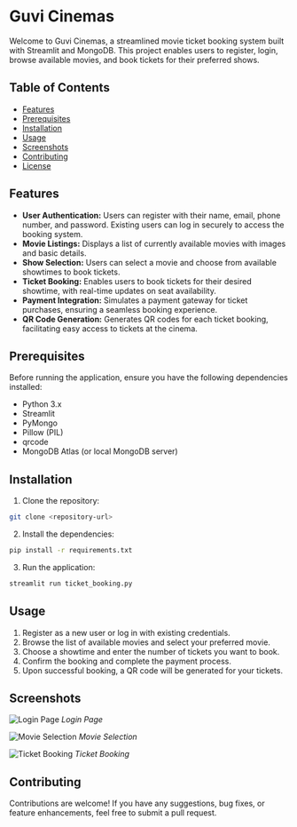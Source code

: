 # Guvi Cinemas

Welcome to Guvi Cinemas, a streamlined movie ticket booking system built with Streamlit and MongoDB. This project enables users to register, login, browse available movies, and book tickets for their preferred shows.

## Table of Contents
- [Features](#features)
- [Prerequisites](#prerequisites)
- [Installation](#installation)
- [Usage](#usage)
- [Screenshots](#screenshots)
- [Contributing](#contributing)
- [License](#license)

## Features

- **User Authentication:** Users can register with their name, email, phone number, and password. Existing users can log in securely to access the booking system.
- **Movie Listings:** Displays a list of currently available movies with images and basic details.
- **Show Selection:** Users can select a movie and choose from available showtimes to book tickets.
- **Ticket Booking:** Enables users to book tickets for their desired showtime, with real-time updates on seat availability.
- **Payment Integration:** Simulates a payment gateway for ticket purchases, ensuring a seamless booking experience.
- **QR Code Generation:** Generates QR codes for each ticket booking, facilitating easy access to tickets at the cinema.

## Prerequisites

Before running the application, ensure you have the following dependencies installed:

- Python 3.x
- Streamlit
- PyMongo
- Pillow (PIL)
- qrcode
- MongoDB Atlas (or local MongoDB server)

## Installation

1. Clone the repository:
```sh
git clone <repository-url>
```

2. Install the dependencies:
```sh
pip install -r requirements.txt
```

3. Run the application:
 ```sh
streamlit run ticket_booking.py
 ```

## Usage

1. Register as a new user or log in with existing credentials.
2. Browse the list of available movies and select your preferred movie.
3. Choose a showtime and enter the number of tickets you want to book.
4. Confirm the booking and complete the payment process.
5. Upon successful booking, a QR code will be generated for your tickets.

## Screenshots

![Login Page](screenshots/login.png)
*Login Page*

![Movie Selection](screenshots/movie_selection.png)
*Movie Selection*

![Ticket Booking](screenshots/ticket_booking.png)
*Ticket Booking*

## Contributing

Contributions are welcome! If you have any suggestions, bug fixes, or feature enhancements, feel free to submit a pull request.











